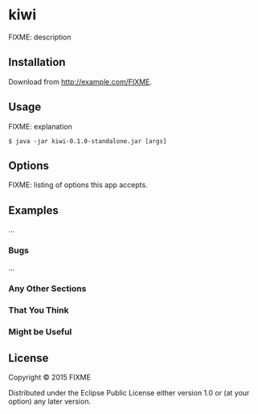 # kiwi

FIXME: description

## Installation

Download from http://example.com/FIXME.

## Usage

FIXME: explanation

    $ java -jar kiwi-0.1.0-standalone.jar [args]

## Options

FIXME: listing of options this app accepts.

## Examples

...

### Bugs

...

### Any Other Sections
### That You Think
### Might be Useful

## License

Copyright © 2015 FIXME

Distributed under the Eclipse Public License either version 1.0 or (at
your option) any later version.
